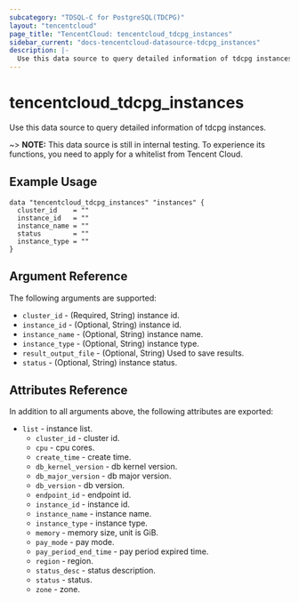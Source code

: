 ```yaml
---
subcategory: "TDSQL-C for PostgreSQL(TDCPG)"
layout: "tencentcloud"
page_title: "TencentCloud: tencentcloud_tdcpg_instances"
sidebar_current: "docs-tencentcloud-datasource-tdcpg_instances"
description: |-
  Use this data source to query detailed information of tdcpg instances.
---
```


# tencentcloud_tdcpg_instances

Use this data source to query detailed information of tdcpg instances.

~> **NOTE:** This data source is still in internal testing. To experience its functions, you need to apply for a whitelist from Tencent Cloud.

## Example Usage

```hcl
data "tencentcloud_tdcpg_instances" "instances" {
  cluster_id    = ""
  instance_id   = ""
  instance_name = ""
  status        = ""
  instance_type = ""
}
```

## Argument Reference

The following arguments are supported:

* `cluster_id` - (Required, String) instance id.
* `instance_id` - (Optional, String) instance id.
* `instance_name` - (Optional, String) instance name.
* `instance_type` - (Optional, String) instance type.
* `result_output_file` - (Optional, String) Used to save results.
* `status` - (Optional, String) instance status.

## Attributes Reference

In addition to all arguments above, the following attributes are exported:

* `list` - instance list.
  * `cluster_id` - cluster id.
  * `cpu` - cpu cores.
  * `create_time` - create time.
  * `db_kernel_version` - db kernel version.
  * `db_major_version` - db major version.
  * `db_version` - db version.
  * `endpoint_id` - endpoint id.
  * `instance_id` - instance id.
  * `instance_name` - instance name.
  * `instance_type` - instance type.
  * `memory` - memory size, unit is GiB.
  * `pay_mode` - pay mode.
  * `pay_period_end_time` - pay period expired time.
  * `region` - region.
  * `status_desc` - status description.
  * `status` - status.
  * `zone` - zone.



